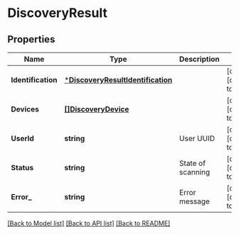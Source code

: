 # DiscoveryResult

## Properties
Name | Type | Description | Notes
------------ | ------------- | ------------- | -------------
**Identification** | [***DiscoveryResultIdentification**](DiscoveryResultIdentification.md) |  | [optional] [default to null]
**Devices** | [**[]DiscoveryDevice**](DiscoveryDevice.md) |  | [optional] [default to null]
**UserId** | **string** | User UUID | [optional] [default to null]
**Status** | **string** | State of scanning | [optional] [default to null]
**Error_** | **string** | Error message | [optional] [default to null]

[[Back to Model list]](../README.md#documentation-for-models) [[Back to API list]](../README.md#documentation-for-api-endpoints) [[Back to README]](../README.md)


